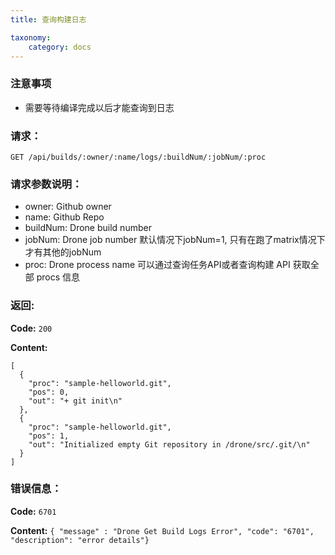 ```yaml
---
title: 查询构建日志

taxonomy:
    category: docs
---
```


### 注意事项

- 需要等待编译完成以后才能查询到日志

### 请求：

    GET /api/builds/:owner/:name/logs/:buildNum/:jobNum/:proc

### 请求参数说明：

- owner: Github owner
- name: Github Repo
- buildNum: Drone build number
- jobNum: Drone job number 默认情况下jobNum=1, 只有在跑了matrix情况下才有其他的jobNum
- proc: Drone process name 可以通过查询任务API或者查询构建 API 获取全部 procs 信息

### 返回:

**Code:** `200`

**Content:**

```
[
  {
    "proc": "sample-helloworld.git",
    "pos": 0,
    "out": "+ git init\n"
  },
  {
    "proc": "sample-helloworld.git",
    "pos": 1,
    "out": "Initialized empty Git repository in /drone/src/.git/\n"
  }
]
```

### 错误信息：

**Code:** `6701`

**Content:** `{ "message" : "Drone Get Build Logs Error", "code": "6701", "description": "error details"}`